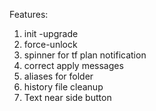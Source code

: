 Features:
1. init -upgrade
2. force-unlock
3. spinner for tf plan notification
4. correct apply messages
5. aliases for folder
6. history file cleanup
7. Text near side button